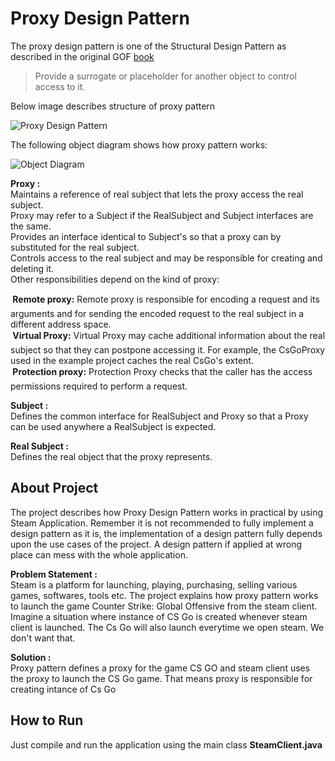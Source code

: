 # Proxy Design Pattern

The proxy design pattern is one of the Structural Design Pattern as described in the original GOF [book](https://github.com/amanver16/ebooks_cheatsheets/blob/master/PDF/Design%20Patterns%20-%20Elements%20of%20Reusable%20Object%20Oriented%20Software%20-%20GOF.pdf)

> Provide a surrogate or placeholder for another object to control access to it. 

Below image describes structure of proxy pattern  

![Proxy Design Pattern](https://github.com/amanver16/ebooks_cheatsheets/blob/master/Images/Proxy%20Design%20Pattern.png)  

The following object diagram shows how proxy pattern works: 

![Object Diagram](https://github.com/amanver16/ebooks_cheatsheets/blob/master/Images/Proxy%20Object%20Diagram.jpg)  

**Proxy :**  
Maintains a reference of real subject that lets the proxy access the real subject.  
Proxy may refer to a Subject if the RealSubject and Subject interfaces are the same.  
Provides an interface identical to Subject's so that a proxy can by substituted for the real subject.  
Controls access to the real subject and may be responsible for creating and deleting it.  
Other responsibilities depend on the kind of proxy:  

** Remote proxy:** Remote proxy is responsible for encoding a request and its arguments and for sending the encoded request to the real subject in a different address space.  
** Virtual Proxy:** Virtual Proxy may cache additional information about the real subject so that they can postpone accessing it. For example, the CsGoProxy used in the example project caches the real CsGo's extent.  
** Protection proxy:** Protection Proxy checks that the caller has the access permissions required to perform a request. 

**Subject :**  
Defines the common interface for RealSubject and Proxy so that a Proxy can be used anywhere a RealSubject is expected. 

**Real Subject :**  
Defines the real object that the proxy represents. 

## About Project
The project describes how Proxy Design Pattern works in practical by using Steam Application. Remember it is not recommended to fully implement a design pattern as it is, the implementation of a design pattern fully depends upon the use cases of the project. A design pattern if applied at wrong place can mess with the whole application.  

**Problem Statement :**  
Steam is a platform for launching, playing, purchasing, selling various games, softwares, tools etc. The project explains how proxy pattern works to launch the game Counter Strike: Global Offensive from the steam client. Imagine a situation where instance of CS Go is created whenever steam client is launched. The Cs Go will also launch everytime we open steam. We don't want that.

**Solution :**  
Proxy pattern defines a proxy for the game CS GO and steam client uses the proxy to launch the CS Go game. That means proxy is responsible for creating intance of Cs Go

## How to Run 
Just compile and run the application using the main class **SteamClient.java**
